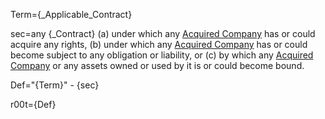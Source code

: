 Term={_Applicable_Contract}

sec=any {_Contract} (a) under which any <a href="#SPA.Def.Acquired_Companies.Def" class="definedterm">Acquired Company</a> has or could acquire any rights, (b) under which any <a href="#SPA.Def.Acquired_Companies.Def" class="definedterm">Acquired Company</a> has or could become subject to any obligation or liability, or (c) by which any <a href="#SPA.Def.Acquired_Companies.Def" class="definedterm">Acquired Company</a> or any assets owned or used by it is or could become bound.

Def="{Term}" - {sec}

r00t={Def}
